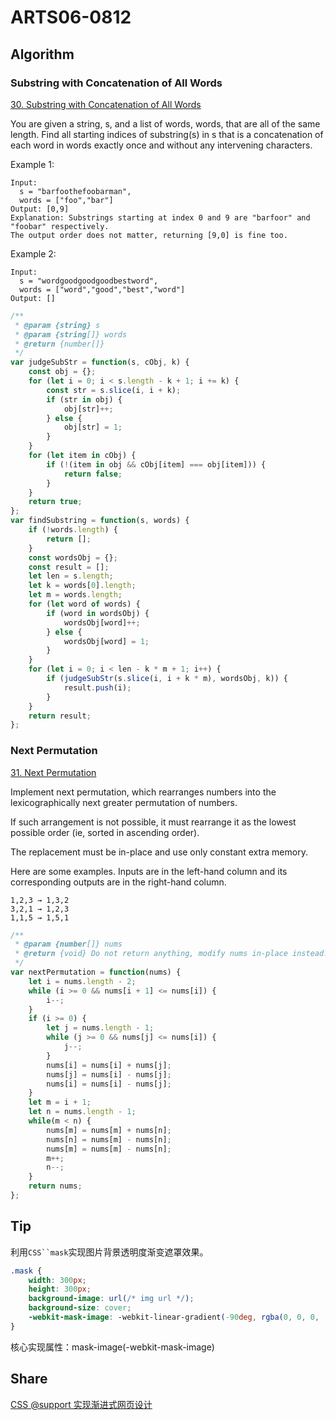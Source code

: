 # ARTS06-0812

## Algorithm

### Substring with Concatenation of All Words

[30. Substring with Concatenation of All Words](https://leetcode-cn.com/problems/substring-with-concatenation-of-all-words/)

You are given a string, s, and a list of words, words, that are all of the same length. Find all starting indices of substring(s) in s that is a concatenation of each word in words exactly once and without any intervening characters.

Example 1:

```example
Input:
  s = "barfoothefoobarman",
  words = ["foo","bar"]
Output: [0,9]
Explanation: Substrings starting at index 0 and 9 are "barfoor" and "foobar" respectively.
The output order does not matter, returning [9,0] is fine too.
```

Example 2:

```example
Input:
  s = "wordgoodgoodgoodbestword",
  words = ["word","good","best","word"]
Output: []
```

```javascript
/**
 * @param {string} s
 * @param {string[]} words
 * @return {number[]}
 */
var judgeSubStr = function(s, cObj, k) {
    const obj = {};
    for (let i = 0; i < s.length - k + 1; i += k) {
        const str = s.slice(i, i + k);
        if (str in obj) {
            obj[str]++;
        } else {
            obj[str] = 1;
        }
    }
    for (let item in cObj) {
        if (!(item in obj && cObj[item] === obj[item])) {
            return false;
        }
    }
    return true;
};
var findSubstring = function(s, words) {
    if (!words.length) {
        return [];
    }
    const wordsObj = {};
    const result = [];
    let len = s.length;
    let k = words[0].length;
    let m = words.length;
    for (let word of words) {
        if (word in wordsObj) {
            wordsObj[word]++;
        } else {
            wordsObj[word] = 1;
        }
    }
    for (let i = 0; i < len - k * m + 1; i++) {
        if (judgeSubStr(s.slice(i, i + k * m), wordsObj, k)) {
            result.push(i);
        }
    }
    return result;
};
```

### Next Permutation

[31. Next Permutation](https://leetcode-cn.com/problems/next-permutation/)

Implement next permutation, which rearranges numbers into the lexicographically next greater permutation of numbers.

If such arrangement is not possible, it must rearrange it as the lowest possible order (ie, sorted in ascending order).

The replacement must be in-place and use only constant extra memory.

Here are some examples. Inputs are in the left-hand column and its corresponding outputs are in the right-hand column.

```example
1,2,3 → 1,3,2
3,2,1 → 1,2,3
1,1,5 → 1,5,1
```

```javascript
/**
 * @param {number[]} nums
 * @return {void} Do not return anything, modify nums in-place instead.
 */
var nextPermutation = function(nums) {
    let i = nums.length - 2;
    while (i >= 0 && nums[i + 1] <= nums[i]) {
        i--;
    }
    if (i >= 0) {
        let j = nums.length - 1;
        while (j >= 0 && nums[j] <= nums[i]) {
            j--;
        }
        nums[i] = nums[i] + nums[j];
        nums[j] = nums[i] - nums[j];
        nums[i] = nums[i] - nums[j];
    }
    let m = i + 1;
    let n = nums.length - 1;
    while(m < n) {
        nums[m] = nums[m] + nums[n];
        nums[n] = nums[m] - nums[n];
        nums[m] = nums[m] - nums[n];
        m++;
        n--;
    }
    return nums;
};
```

## Tip

利用`CSS``mask`实现图片背景透明度渐变遮罩效果。

```css
.mask {
    width: 300px;
    height: 300px;
    background-image: url(/* img url */);
    background-size: cover;
    -webkit-mask-image: -webkit-linear-gradient(-90deg, rgba(0, 0, 0, .1), rgba(0, 0, 0, 1));
}
```

核心实现属性：mask-image(-webkit-mask-image)

## Share

[CSS @support 实现渐进式网页设计](https://blog.lfanglee.cn/article/5d67d0d5bdd8cc28380685a8)
